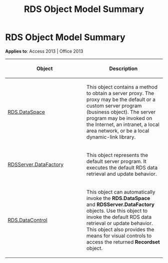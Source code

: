 ﻿---
title: RDS Object Model Summary
TOCTitle: RDS Object Model Summary
ms:assetid: 0355d62a-dabb-8643-5c43-1e98ccf7f3b0
ms:mtpsurl: https://msdn.microsoft.com/library/JJ248800(v=office.15)
ms:contentKeyID: 48542981
ms.date: 09/18/2015
mtps_version: v=office.15
---

# RDS Object Model Summary


**Applies to**: Access 2013 | Office 2013

<table>
<colgroup>
<col style="width: 50%" />
<col style="width: 50%" />
</colgroup>
<thead>
<tr class="header">
<th><p>Object</p></th>
<th><p>Description</p></th>
</tr>
</thead>
<tbody>
<tr class="odd">
<td><p><a href="dataspace-object-rds.md">RDS.DataSpace</a></p></td>
<td><p>This object contains a method to obtain a server proxy. The proxy may be the default or a custom server program (business object). The server program may be invoked on the Internet, an intranet, a local area network, or be a local dynamic-link library.</p></td>
</tr>
<tr class="even">
<td><p><a href="datafactory-object-rdsserver.md">RDSServer.DataFactory</a></p></td>
<td><p>This object represents the default server program. It executes the default RDS data retrieval and update behavior.</p></td>
</tr>
<tr class="odd">
<td><p><a href="datacontrol-object-rds.md">RDS.DataControl</a></p></td>
<td><p>This object can automatically invoke the <strong>RDS.DataSpace</strong> and <strong>RDSServer.DataFactory</strong> objects. Use this object to invoke the default RDS data retrieval or update behavior. This object also provides the means for visual controls to access the returned <strong>Recordset</strong> object.</p></td>
</tr>
</tbody>
</table>


